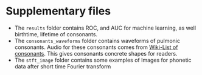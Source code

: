 # Supplementary files
- The `results` folder contains ROC, and AUC for machine learning, as well birthtime, lifetime of consonants.
- The `consonants_waveforms` folder contains waveforms of pulmonic consonants. Audio for these consonants comes from [Wiki-List of consonants](https://en.wikipedia.org/wiki/List_of_consonants). This gives consonants concrete shapes for readers.
- The `stft_image` folder contains some examples of Images for phonetic data after short time Fourier transform
